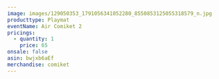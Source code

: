 ```yaml
---
image: images/129050353_1791056341052280_8550853125055318579_n.jpg
producttype: Playmat
eventName: Air Comiket 2
pricings:
  - quantity: 1
    price: 65
onsale: false
asin: bwjxb6aEf
merchandise: comiket
---
```


